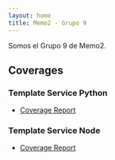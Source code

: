```yaml
---
layout: home
title: Memo2 - Grupo 9
---
```


Somos el Grupo 9 de Memo2.

## Coverages

### Template Service Python
- [Coverage Report](/coverages/template-service-python/index.html)

### Template Service Node
- [Coverage Report](/template-node/coverage/index.html)
